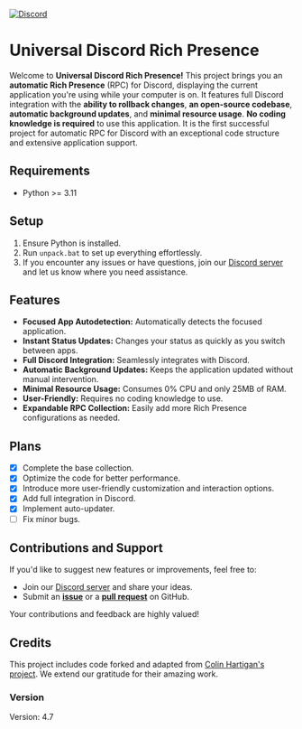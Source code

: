 [![Discord](https://img.shields.io/discord/1054578014593241179?style=flat&logo=discord&logoColor=ffffff&label=Discord&labelColor=0000ff&link=https%3A%2F%2Fdiscord.gg%2FdzqeXYDDmy)](https://discord.gg/dzqeXYDDmy)

# Universal Discord Rich Presence

Welcome to **Universal Discord Rich Presence!** This project brings you an **automatic Rich Presence** (RPC) for Discord, displaying the current application you're using while your computer is on. It features full Discord integration with the **ability to rollback changes**, **an open-source codebase**, **automatic background updates**, and **minimal resource usage**. **No coding knowledge is required** to use this application. It is the first successful project for automatic RPC for Discord with an exceptional code structure and extensive application support.

## Requirements
- Python >= 3.11

## Setup
1. Ensure Python is installed.
2. Run `unpack.bat` to set up everything effortlessly.
3. If you encounter any issues or have questions, join our [Discord server](https://discord.gg/dzqeXYDDmy) and let us know where you need assistance.

## Features
- **Focused App Autodetection:** Automatically detects the focused application.
- **Instant Status Updates:** Changes your status as quickly as you switch between apps.
- **Full Discord Integration:** Seamlessly integrates with Discord.
- **Automatic Background Updates:** Keeps the application updated without manual intervention.
- **Minimal Resource Usage:** Consumes 0% CPU and only 25MB of RAM.
- **User-Friendly:** Requires no coding knowledge to use.
- **Expandable RPC Collection:** Easily add more Rich Presence configurations as needed.

## Plans
- [x] Complete the base collection.
- [x] Optimize the code for better performance.
- [x] Introduce more user-friendly customization and interaction options.
- [x] Add full integration in Discord.
- [x] Implement auto-updater.
- [ ] Fix minor bugs.

## Contributions and Support
If you'd like to suggest new features or improvements, feel free to:
- Join our [Discord server](https://discord.gg/dzqeXYDDmy) and share your ideas.
- Submit an [**issue**](https://github.com/Purple-Palm/Universal-Discord-Rich-Presence/issues) or a [**pull request**](https://github.com/Purple-Palm/Universal-Discord-Rich-Presence/pulls) on GitHub.

Your contributions and feedback are highly valued!

## Credits
This project includes code forked and adapted from [Colin Hartigan's project](https://github.com/colinhartigan/valorant-rpc). We extend our gratitude for their amazing work.

### Version
Version: 4.7
